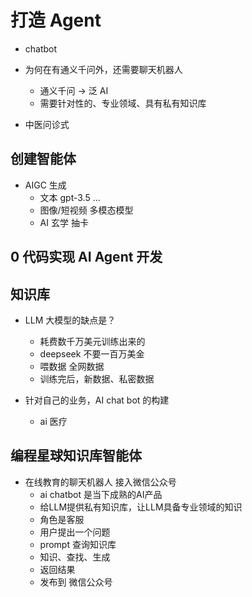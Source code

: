 # 打造 Agent

- chatbot
- 为何在有通义千问外，还需要聊天机器人
  - 通义千问 -> 泛 AI 
  - 需要针对性的、专业领域、具有私有知识库

- 中医问诊式

## 创建智能体
- AIGC 生成
  - 文本 gpt-3.5 ...
  - 图像/短视频 多模态模型
  - AI 玄学 抽卡

## 0 代码实现 AI Agent 开发


## 知识库
- LLM 大模型的缺点是？
  - 耗费数千万美元训练出来的
  - deepseek 不要一百万美金
  - 喂数据 全网数据
  - 训练完后，新数据、私密数据

- 针对自己的业务，AI chat bot 的构建
  - ai 医疗

## 编程星球知识库智能体
- 在线教育的聊天机器人 接入微信公众号
  - ai chatbot 是当下成熟的AI产品
  - 给LLM提供私有知识库，让LLM具备专业领域的知识
  - 角色是客服
  - 用户提出一个问题
  - prompt 查询知识库
  - 知识、查找、生成
  - 返回结果
  - 发布到 微信公众号